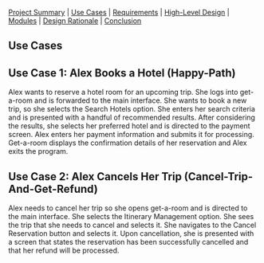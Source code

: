 [Project Summary](index.md) | [Use Cases](use_cases.md) | [Requirements](requirements.md) | [High-Level Design](high_level_design.md) | [Modules](modules.md) | [Design Rationale](design_rationale.md) | [Conclusion](conclusion.md)

## Use Cases

## Use Case 1: Alex Books a Hotel (Happy-Path)

Alex wants to reserve a hotel room for an upcoming trip. She logs into get-a-room and is forwarded to the main interface. She wants to book a new trip, so she selects the Search Hotels option. She enters her search criteria and is presented with a handful of recommended results. After considering the results, she selects her preferred hotel and is directed to the payment screen. Alex enters her payment information and submits it for processing. Get-a-room displays the confirmation details of her reservation and Alex exits the program.

## Use Case 2: Alex Cancels Her Trip (Cancel-Trip-And-Get-Refund)

Alex needs to cancel her trip so she opens get-a-room and is directed to the main interface. She selects the Itinerary Management option. She sees the trip that she needs to cancel and selects it. She navigates to the Cancel Reservation button and selects it. Upon cancellation, she is presented with a screen that states the reservation has been successfully cancelled and that her refund will be processed.
